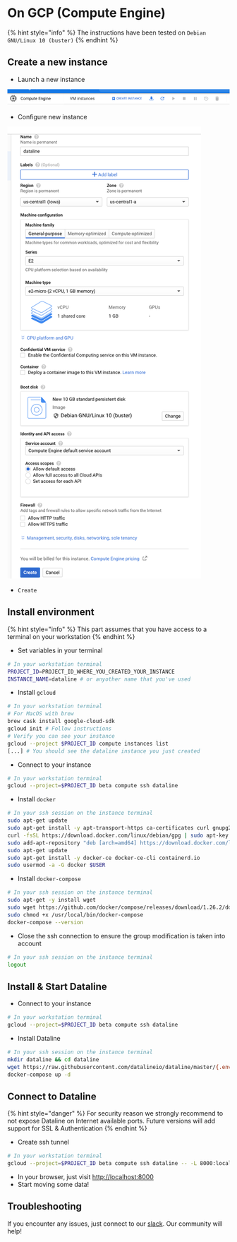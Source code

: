 # On GCP \(Compute Engine\)



{% hint style="info" %}
The instructions have been tested on `Debian GNU/Linux 10 (buster)`
{% endhint %}

## Create a new instance

* Launch a new instance

![](../../.gitbook/assets/gcp_ce_launch.png)

* Configure new instance

![](../../.gitbook/assets/gcp_ce_configure.png)

* `Create`

## Install environment

{% hint style="info" %}
This part assumes that you have access to a terminal on your workstation
{% endhint %}

* Set variables in your terminal

```bash
# In your workstation terminal
PROJECT_ID=PROJECT_ID_WHERE_YOU_CREATED_YOUR_INSTANCE
INSTANCE_NAME=dataline # or anyother name that you've used
```

* Install `gcloud`

```bash
# In your workstation terminal
# For MacOS with brew
brew cask install google-cloud-sdk
gcloud init # Follow instructions
# Verify you can see your instance
gcloud --project $PROJECT_ID compute instances list
[...] # You should see the dataline instance you just created
```

* Connect to your instance

```bash
# In your workstation terminal
gcloud --project=$PROJECT_ID beta compute ssh dataline
```

* Install `docker`

```bash
# In your ssh session on the instance terminal
sudo apt-get update
sudo apt-get install -y apt-transport-https ca-certificates curl gnupg2 software-properties-common
curl -fsSL https://download.docker.com/linux/debian/gpg | sudo apt-key add --
sudo add-apt-repository "deb [arch=amd64] https://download.docker.com/linux/debian buster stable"
sudo apt-get update
sudo apt-get install -y docker-ce docker-ce-cli containerd.io
sudo usermod -a -G docker $USER
```

* Install `docker-compose`

```bash
# In your ssh session on the instance terminal
sudo apt-get -y install wget
sudo wget https://github.com/docker/compose/releases/download/1.26.2/docker-compose-$(uname -s)-$(uname -m) -O /usr/local/bin/docker-compose
sudo chmod +x /usr/local/bin/docker-compose
docker-compose --version
```

* Close the ssh connection to ensure the group modification is taken into account

```bash
# In your ssh session on the instance terminal
logout
```

## Install & Start Dataline

* Connect to your instance

```bash
# In your workstation terminal
gcloud --project=$PROJECT_ID beta compute ssh dataline
```

* Install Dataline

```bash
# In your ssh session on the instance terminal
mkdir dataline && cd dataline
wget https://raw.githubusercontent.com/datalineio/dataline/master/{.env,docker-compose.yaml}
docker-compose up -d
```

## Connect to Dataline

{% hint style="danger" %}
For security reason we strongly recommend to not expose Dataline on Internet available ports. Future versions will add support for SSL & Authentication
{% endhint %}

* Create ssh tunnel

```bash
# In your workstation terminal
gcloud --project=$PROJECT_ID beta compute ssh dataline -- -L 8000:localhost:8000 -L 8001:localhost:8001 -N -f
```

* In your browser, just visit [http://localhost:8000](http://localhost:8000)
* Start moving some data!

## Troubleshooting

If you encounter any issues, just connect to our [slack](https://join.slack.com/t/datalinehq/shared_invite/zt-h5m88w3a-twQ_6AF9e8SnAzOIkHu2VQ). Our community will help!

